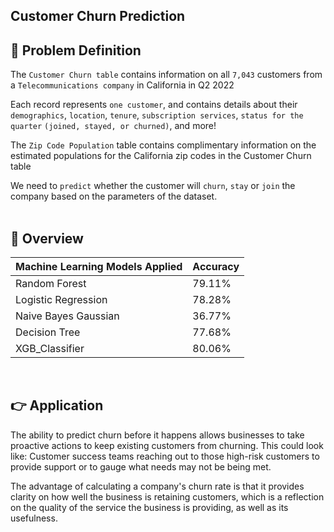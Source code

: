 ## Customer Churn Prediction

## 📌 Problem Definition
The `Customer Churn table` contains information on all `7,043` customers from a `Telecommunications company` in California in Q2 2022

Each record represents `one customer`, and contains details about their `demographics`, `location`, `tenure`, `subscription services`, `status for the quarter` `(joined, stayed, or churned)`, and more!

The `Zip Code Population` table contains complimentary information on the estimated populations for the California zip codes in the Customer Churn table

We need to `predict` whether the customer will `churn`, `stay` or `join` the company based on the parameters of the dataset.
<br><br>

## 📓 Overview

| Machine Learning Models Applied            | Accuracy |
| ----------------- | ------------------------------------------------------------------ |
| Random Forest | 79.11% |
| Logistic Regression | 78.28% |
| Naive Bayes Gaussian | 36.77% |
| Decision Tree | 77.68% |
| XGB_Classifier | 80.06% |

<br>

## 👉 Application

The ability to predict churn before it happens allows businesses to take proactive actions to keep existing customers from churning. This could look like: 
Customer success teams reaching out to those high-risk customers to provide support or to gauge
what needs may not be being met.

The advantage of calculating a company's churn rate is that it provides clarity on how well the business is retaining customers, which is a reflection on the quality of the service the business is providing, as well as its usefulness.
